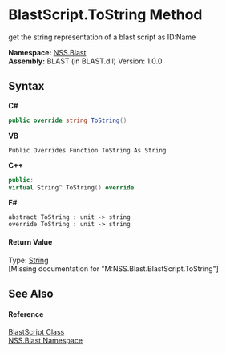 # BlastScript.ToString Method 
 

get the string representation of a blast script as ID:Name

**Namespace:**&nbsp;<a href="88b55311-4a89-0894-e27a-e157e443c7f7">NSS.Blast</a><br />**Assembly:**&nbsp;BLAST (in BLAST.dll) Version: 1.0.0

## Syntax

**C#**<br />
``` C#
public override string ToString()
```

**VB**<br />
``` VB
Public Overrides Function ToString As String
```

**C++**<br />
``` C++
public:
virtual String^ ToString() override
```

**F#**<br />
``` F#
abstract ToString : unit -> string 
override ToString : unit -> string 
```


#### Return Value
Type: <a href="https://docs.microsoft.com/dotnet/api/system.string" target="_blank" rel="noopener noreferrer">String</a><br />\[Missing <returns> documentation for "M:NSS.Blast.BlastScript.ToString"\]

## See Also


#### Reference
<a href="701ebde6-515e-1fd5-a11a-526716112a12">BlastScript Class</a><br /><a href="88b55311-4a89-0894-e27a-e157e443c7f7">NSS.Blast Namespace</a><br />